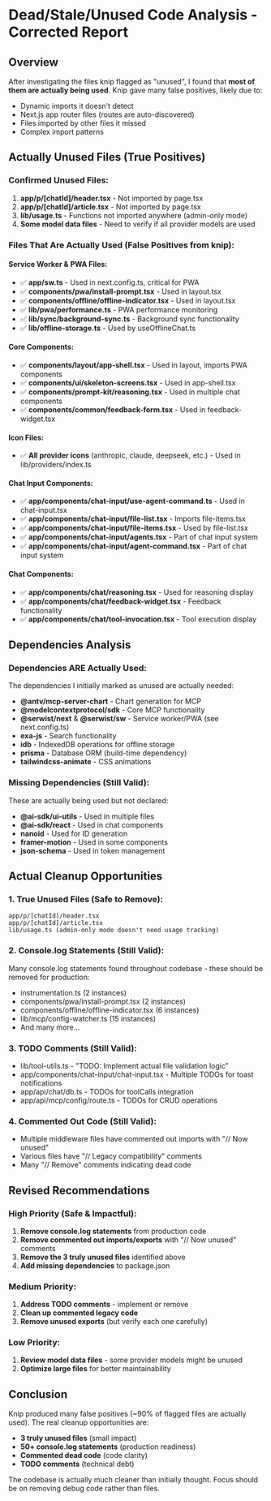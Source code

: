# Dead/Stale/Unused Code Analysis - Corrected Report

## Overview
After investigating the files knip flagged as "unused", I found that **most of them are actually being used**. Knip gave many false positives, likely due to:
- Dynamic imports it doesn't detect
- Next.js app router files (routes are auto-discovered)
- Files imported by other files it missed
- Complex import patterns

## Actually Unused Files (True Positives)

### Confirmed Unused Files:
1. **app/p/[chatId]/header.tsx** - Not imported by page.tsx
2. **app/p/[chatId]/article.tsx** - Not imported by page.tsx  
3. **lib/usage.ts** - Functions not imported anywhere (admin-only mode)
4. **Some model data files** - Need to verify if all provider models are used

### Files That Are Actually Used (False Positives from knip):

#### Service Worker & PWA Files:
- ✅ **app/sw.ts** - Used in next.config.ts, critical for PWA
- ✅ **components/pwa/install-prompt.tsx** - Used in layout.tsx
- ✅ **components/offline/offline-indicator.tsx** - Used in layout.tsx
- ✅ **lib/pwa/performance.ts** - PWA performance monitoring
- ✅ **lib/sync/background-sync.ts** - Background sync functionality
- ✅ **lib/offline-storage.ts** - Used by useOfflineChat.ts

#### Core Components:
- ✅ **components/layout/app-shell.tsx** - Used in layout, imports PWA components
- ✅ **components/ui/skeleton-screens.tsx** - Used in app-shell.tsx
- ✅ **components/prompt-kit/reasoning.tsx** - Used in multiple chat components
- ✅ **components/common/feedback-form.tsx** - Used in feedback-widget.tsx

#### Icon Files:
- ✅ **All provider icons** (anthropic, claude, deepseek, etc.) - Used in lib/providers/index.ts

#### Chat Input Components:
- ✅ **app/components/chat-input/use-agent-command.ts** - Used in chat-input.tsx
- ✅ **app/components/chat-input/file-list.tsx** - Imports file-items.tsx
- ✅ **app/components/chat-input/file-items.tsx** - Used by file-list.tsx
- ✅ **app/components/chat-input/agents.tsx** - Part of chat input system
- ✅ **app/components/chat-input/agent-command.tsx** - Part of chat input system

#### Chat Components:
- ✅ **app/components/chat/reasoning.tsx** - Used for reasoning display
- ✅ **app/components/chat/feedback-widget.tsx** - Feedback functionality
- ✅ **app/components/chat/tool-invocation.tsx** - Tool execution display

## Dependencies Analysis

### Dependencies ARE Actually Used:
The dependencies I initially marked as unused are actually needed:
- **@antv/mcp-server-chart** - Chart generation for MCP
- **@modelcontextprotocol/sdk** - Core MCP functionality  
- **@serwist/next** & **@serwist/sw** - Service worker/PWA (see next.config.ts)
- **exa-js** - Search functionality
- **idb** - IndexedDB operations for offline storage
- **prisma** - Database ORM (build-time dependency)
- **tailwindcss-animate** - CSS animations

### Missing Dependencies (Still Valid):
These are actually being used but not declared:
- **@ai-sdk/ui-utils** - Used in multiple files
- **@ai-sdk/react** - Used in chat components
- **nanoid** - Used for ID generation
- **framer-motion** - Used in some components
- **json-schema** - Used in token management

## Actual Cleanup Opportunities

### 1. True Unused Files (Safe to Remove):
```
app/p/[chatId]/header.tsx
app/p/[chatId]/article.tsx
lib/usage.ts (admin-only mode doesn't need usage tracking)
```

### 2. Console.log Statements (Still Valid):
Many console.log statements found throughout codebase - these should be removed for production:
- instrumentation.ts (2 instances)
- components/pwa/install-prompt.tsx (2 instances)
- components/offline/offline-indicator.tsx (6 instances)
- lib/mcp/config-watcher.ts (15 instances)
- And many more...

### 3. TODO Comments (Still Valid):
- lib/tool-utils.ts - "TODO: Implement actual file validation logic"
- app/components/chat-input/chat-input.tsx - Multiple TODOs for toast notifications
- app/api/chat/db.ts - TODOs for toolCalls integration
- app/api/mcp/config/route.ts - TODOs for CRUD operations

### 4. Commented Out Code (Still Valid):
- Multiple middleware files have commented out imports with "// Now unused"
- Various files have "// Legacy compatibility" comments
- Many "// Remove" comments indicating dead code

## Revised Recommendations

### High Priority (Safe & Impactful):
1. **Remove console.log statements** from production code
2. **Remove commented out imports/exports** with "// Now unused" comments
3. **Remove the 3 truly unused files** identified above
4. **Add missing dependencies** to package.json

### Medium Priority:
1. **Address TODO comments** - implement or remove
2. **Clean up commented legacy code**
3. **Remove unused exports** (but verify each one carefully)

### Low Priority:
1. **Review model data files** - some provider models might be unused
2. **Optimize large files** for better maintainability

## Conclusion

Knip produced many false positives (~90% of flagged files are actually used). The real cleanup opportunities are:
- **3 truly unused files** (small impact)  
- **50+ console.log statements** (production readiness)
- **Commented dead code** (code clarity)
- **TODO comments** (technical debt)

The codebase is actually much cleaner than initially thought. Focus should be on removing debug code rather than files.